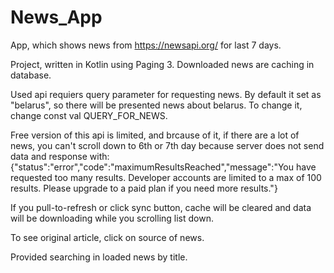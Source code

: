 # News_App

App, which shows news from https://newsapi.org/ for last 7 days.

Project, written in Kotlin using Paging 3. Downloaded news are caching in database. 

Used api requiers query parameter for requesting news. By default it set as "belarus", so there will be presented news about belarus. To change it, change const val QUERY_FOR_NEWS.

 Free version of this api is limited, and brcause of it, if there are a lot of news, you can't scroll down to 6th or 7th day because server does not send data and response with:
{"status":"error","code":"maximumResultsReached","message":"You have requested too many results. 
Developer accounts are limited to a max of 100 results. Please upgrade to a paid plan if you need more results."}

If you pull-to-refresh or click sync button, cache will be cleared and data will be downloading while you scrolling list down.

To see original article, click on source of news.

Provided searching in loaded news by title.


